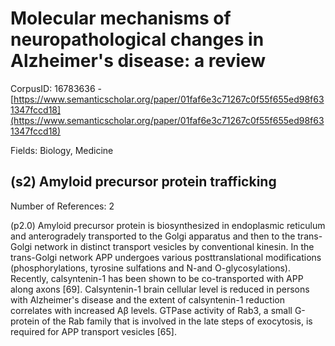 # Molecular mechanisms of neuropathological changes in Alzheimer's disease: a review

CorpusID: 16783636 - [https://www.semanticscholar.org/paper/01faf6e3c71267c0f55f655ed98f631347fccd18](https://www.semanticscholar.org/paper/01faf6e3c71267c0f55f655ed98f631347fccd18)

Fields: Biology, Medicine

## (s2) Amyloid precursor protein trafficking
Number of References: 2

(p2.0) Amyloid precursor protein is biosynthesized in endoplasmic reticulum and anterogradely transported to the Golgi apparatus and then to the trans-Golgi network in distinct transport vesicles by conventional kinesin. In the trans-Golgi network APP undergoes various posttranslational modifications (phosphorylations, tyrosine sulfations and N-and O-glycosylations). Recently, calsyntenin-1 has been shown to be co-transported with APP along axons [69]. Calsyntenin-1 brain cellular level is reduced in persons with Alzheimer's disease and the extent of calsyntenin-1 reduction correlates with increased Aβ levels. GTPase activity of Rab3, a small G-protein of the Rab family that is involved in the late steps of exocytosis, is required for APP transport vesicles [65].
